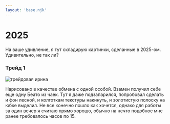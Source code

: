 ```yaml
---
layout: 'base.njk'
---
```


# 2025

На ваше удивление, я тут складирую картинки, сделанные в 2025-ом. Удивительно, не так ли?

### Трейд 1

![трейдовая ирина](/img_orig/2025/10-trade1.png)

Нарисовано в качестве обмена с одной особой. Взамен получил себе еще одну Беато из чаек. Тут я даже подзапарился, попробовал сделать и фон лесной, и колготкам текстуры накинуть, и золотистую полоску на юбке выделил. Не все конечно пошло как хочется, однако для работы за один вечер я считаю прямо хорошо, обычно на нечто подобное мне ранее требовалось часов по 15.
